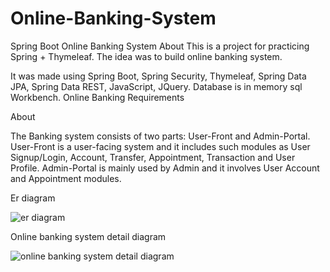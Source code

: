 # Online-Banking-System
Spring Boot Online Banking System 
About
This is a project for practicing Spring + Thymeleaf. The idea was to build online banking system.

It was made using Spring Boot, Spring Security, Thymeleaf, Spring Data JPA, Spring Data REST, JavaScript, JQuery. Database is in memory sql Workbench.
Online Banking Requirements

About

The Banking system consists of two parts: User-Front and Admin-Portal. User-Front is a user-facing system and it includes such modules as User Signup/Login, Account, Transfer, Appointment, Transaction and User Profile. Admin-Portal is mainly used by Admin and it involves User Account and Appointment modules.


Er diagram

![er diagram](https://user-images.githubusercontent.com/34470526/37703339-8e85fcae-2d1f-11e8-900f-94cb2046d97f.png)



Online banking system detail diagram

![online banking system detail diagram](https://user-images.githubusercontent.com/34470526/37703353-999023fe-2d1f-11e8-96f6-db40724c5d14.png)

